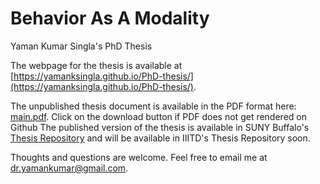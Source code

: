 # Behavior As A Modality
Yaman Kumar Singla's PhD Thesis

The webpage for the thesis is available at [https://yamanksingla.github.io/PhD-thesis/](https://yamanksingla.github.io/PhD-thesis/).

The unpublished thesis document is available in the PDF format here: [main.pdf](/main.pdf). Click on the download button if PDF does not get rendered on Github The published version of the thesis is available in SUNY Buffalo's [Thesis Repository](https://www.proquest.com/openview/e6c8d27f36929312e699704ff75105b1/) and will be available in IIITD's Thesis Repository soon.

Thoughts and questions are welcome. Feel free to email me at [dr.yamankumar@gmail.com](mailto:dr.yamankumar@gmail.com).
